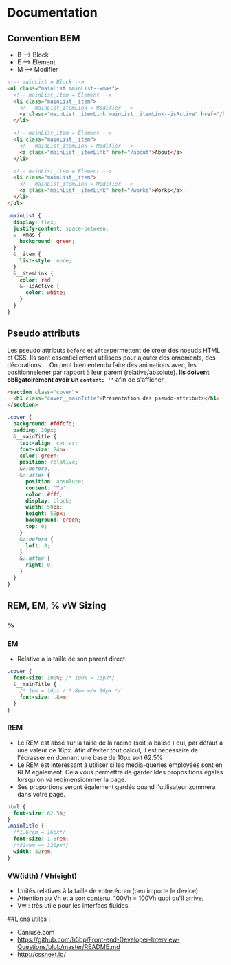 <!-- # = h1 -->
# Documentation
<!-- ## = h2 -->
## Convention BEM

* B --> Block
* E --> Element
* M --> Modifier


```html
<!-- mainList = Block -->
<ul class="mainList mainList--xmas">
  <!-- mainList_item = Element -->
  <li class="mainList__item">
    <!-- mainList_itemLink = Modifier -->
    <a class="mainList__itemLink mainList__itemLink--isActive" href="/home">Home</a>
  </li>

  <!-- mainList_item = Element -->
  <li class="mainList__item">
    <!-- mainList_itemLink = Modifier -->
    <a class="mainList__itemLink" href="/about">About</a>
  </li>

  <!-- mainList_item = Element -->
  <li class="mainList__item">
    <!-- mainList_itemLink = Modifier -->
    <a class="mainList__itemLink" href="/works">Works</a>
  </li>
</ul>
```


<!-- ``` = alt GR + 7 -->
```css
.mainList {
  display: flex;
  justify-content: space-between;
  &--xmas {
    background: green;
  }
  &__item {
    list-style: none;
  }
  &__itemLink {
    color: red;
    &--isActive {
      color: white;
    }
  }
}
```

## Pseudo attributs

Les pseudo attributs `before` et `after`permettent de créer des noeuds HTML et CSS.
Ils sont essentiellement utilisées pour ajouter des ornements, des décorations ... On
peut bien entendu faire des animations avec, les positionnelener par rapport à leur
parent (relative/absolute). **Ils doivent obligatoirement avoir un `content: ''`**
afin de s'afficher.

```html
<section class="cover">
  <h1 class="cover__mainTitle">Présentation des pseudo-attributs</h1>
</section>
```


```css
.cover {
  background: #fdfdfd;
  padding: 20px;
  &__mainTitle {
    text-align: center;
    font-size: 24px;
    color: green;
    position: relative;
    &::before,
    &::after {
      position: absolute;
      content: 'Yo';
      color: #fff;
      display: block;
      width: 50px;
      height: 50px;
      background: green;
      top: 0;
    }
    &::before {
      left: 0;
    }
    &::after {
      right: 0;
    }
  }
}
```

## REM, EM, % vW Sizing

### %

### EM
* Relative à la taille de son parent direct.

```css
.cover {
  font-size: 100%; /* 100% = 16px*/
  &__mainTitle {
    /* 1em = 16px / 0.8em =/= 16px */
    font-size: .8em;
  }
}
```


### REM

* Le REM est absé sur la taille de la racine (soit la balise <html>) qui, par
défaut a une valeur de 16px. Afin d'éviter tout calcul, il est nécessaire de l'écrasser en donnant une base de 10px soit 62.5%
* Le REM est intéressant à utiliser si les média-queries employées sont en REM
également. Cela vous permettra de garder ldes propositions égales lorsqu'on va
redimensionnner la page.
* Ses proportions seront également gardés quand l'utilisateur zommera dans votre
page.

```css
html {
  font-size: 62.5%;
}
.mainTitle {
  /*1.6rem = 16px*/
  font-size: 1.6rem;
  /*32rem == 320px*/
  width: 32rem;
}
```


### VW(idth) / Vh(eight)

* Unités relatives à la taille de votre écran (peu importe le device)
* Attention au Vh et à son contenu. 100Vh = 100Vh quoi qu'il arrive.
* Vw : très utile pour les interfacs fluides.

##Liens utiles :
* Caniuse.com
* https://github.com/h5bp/Front-end-Developer-Interview-Questions/blob/master/README.md
* http://cssnext.io/
